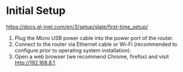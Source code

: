 # Initial Setup
https://docs.gl-inet.com/en/3/setup/slate/first-time_setup/

1. Plug the Micro USB power cable into the power port of the router. 
1. Connect to the router via Ethernet cable or Wi-Fi (recommended to configure prior to operating system installation). 
1. Open a web browser (we recommend Chrome, firefox) and visit http://192.168.8.1.